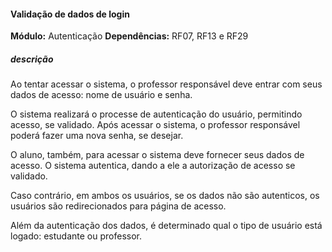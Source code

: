 #### Validação de dados de login 

**Módulo:** Autenticação
**Dependências:** RF07, RF13 e RF29
##### descrição
Ao tentar acessar o sistema, o professor responsável deve entrar com seus dados de acesso: nome de usuário e senha.

O sistema realizará o processe de autenticação do usuário, permitindo acesso, se validado.
Após acessar o sistema, o professor responsável poderá fazer uma nova senha, se desejar.

O aluno, também, para acessar o sistema deve fornecer seus dados de acesso. O sistema autentica, dando a ele a autorização de acesso se validado.

Caso contrário, em ambos os usuários, se os dados não são autenticos, os usuários são redirecionados para página de acesso.

Além da autenticação dos dados, é determinado qual o tipo de usuário está logado: estudante ou professor. 